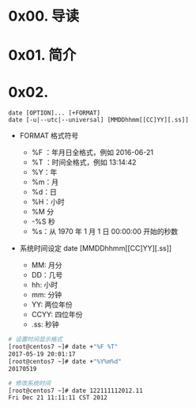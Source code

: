 # 0x00. 导读

# 0x01. 简介

# 0x02. 

```
date [OPTION]... [+FORMAT]
date [-u|--utc|--universal] [MMDDhhmm[[CC]YY][.ss]]
```

- FORMAT 格式符号
    - %F ：年月日全格式，例如 2016-06-21
    - %T ：时间全格式，例如 13:14:42
    - %Y：年
    - %m：月
    - %d：日
    - %H：小时
    - %M  分
    - -%S  秒
    - %s：从 1970 年 1 月 1 日 00:00:00 开始的秒数

- 系统时间设定 date [MMDDhhmm[[CC]YY][.ss]]
    - MM: 月分
    - DD：几号
    - hh: 小时
    - mm: 分钟
    - YY: 两位年份
    - CCYY: 四位年份
    - .ss: 秒钟

```bash
# 设置时间显示格式
[root@centos7 ~]# date +"%F %T"
2017-05-19 20:01:17
[root@centos7 ~]# date +"%Y%m%d"
20170519

# 修改系统时间
[root@centos7 ~]# date 122111112012.11
Fri Dec 21 11:11:11 CST 2012
```